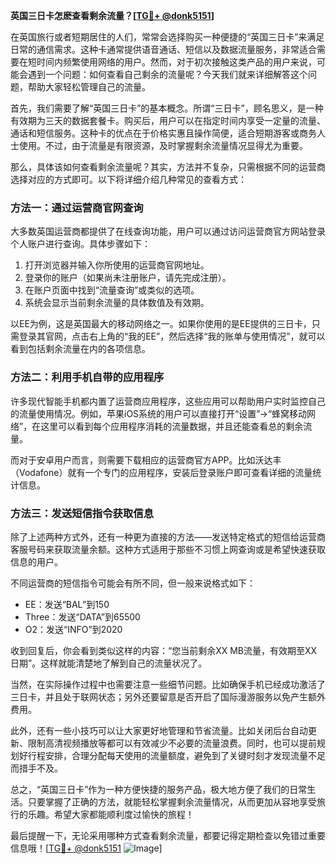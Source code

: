 **英国三日卡怎麽查看剩余流量？[[TG💪+ @donk5151](https://t.me/s/donk5151)]**

在英国旅行或者短期居住的人们，常常会选择购买一种便捷的“英国三日卡”来满足日常的通信需求。这种卡通常提供语音通话、短信以及数据流量服务，非常适合需要在短时间内频繁使用网络的用户。然而，对于初次接触这类产品的用户来说，可能会遇到一个问题：如何查看自己剩余的流量呢？今天我们就来详细解答这个问题，帮助大家轻松管理自己的流量。

首先，我们需要了解“英国三日卡”的基本概念。所谓“三日卡”，顾名思义，是一种有效期为三天的数据套餐卡。购买后，用户可以在指定时间内享受一定量的流量、通话和短信服务。这种卡的优点在于价格实惠且操作简便，适合短期游客或商务人士使用。不过，由于流量是有限资源，及时掌握剩余流量情况显得尤为重要。

那么，具体该如何查看剩余流量呢？其实，方法并不复杂，只需根据不同的运营商选择对应的方式即可。以下将详细介绍几种常见的查看方式：

### 方法一：通过运营商官网查询

大多数英国运营商都提供了在线查询功能，用户可以通过访问运营商官方网站登录个人账户进行查询。具体步骤如下：

1. 打开浏览器并输入你所使用的运营商官网地址。
2. 登录你的账户（如果尚未注册账户，请先完成注册）。
3. 在账户页面中找到“流量查询”或类似的选项。
4. 系统会显示当前剩余流量的具体数值及有效期。

以EE为例，这是英国最大的移动网络之一。如果你使用的是EE提供的三日卡，只需登录其官网，点击右上角的“我的EE”，然后选择“我的账单与使用情况”，就可以看到包括剩余流量在内的各项信息。

### 方法二：利用手机自带的应用程序

许多现代智能手机都内置了运营商应用程序，这些应用可以帮助用户实时监控自己的流量使用情况。例如，苹果iOS系统的用户可以直接打开“设置”→“蜂窝移动网络”，在这里可以看到每个应用程序消耗的流量数据，并且还能查看总的剩余流量。

而对于安卓用户而言，则需要下载相应的运营商官方APP。比如沃达丰（Vodafone）就有一个专门的应用程序，安装后登录账户即可查看详细的流量统计信息。

### 方法三：发送短信指令获取信息

除了上述两种方式外，还有一种更为直接的方法——发送特定格式的短信给运营商客服号码来获取流量余额。这种方式适用于那些不习惯上网查询或是希望快速获取信息的用户。

不同运营商的短信指令可能会有所不同，但一般来说格式如下：
- EE：发送“BAL”到150
- Three：发送“DATA”到65500
- O2：发送“INFO”到2020

收到回复后，你会看到类似这样的内容：“您当前剩余XX MB流量，有效期至XX日期”。这样就能清楚地了解到自己的流量状况了。

当然，在实际操作过程中也需要注意一些细节问题。比如确保手机已经成功激活了三日卡，并且处于联网状态；另外还要留意是否开启了国际漫游服务以免产生额外费用。

此外，还有一些小技巧可以让大家更好地管理和节省流量。比如关闭后台自动更新、限制高清视频播放等都可以有效减少不必要的流量浪费。同时，也可以提前规划好行程安排，合理分配每天使用的流量额度，避免到了关键时刻才发现流量不足而措手不及。

总之，“英国三日卡”作为一种方便快捷的服务产品，极大地方便了我们的日常生活。只要掌握了正确的方法，就能轻松掌握剩余流量情况，从而更加从容地享受旅行的乐趣。希望大家都能顺利度过愉快的旅程！

最后提醒一下，无论采用哪种方式查看剩余流量，都要记得定期检查以免错过重要信息哦！[[TG💪+ @donk5151](https://t.me/s/donk5151) ![Image](https://i.postimg.cc/rwNCRYN7/Snipaste-2025-04-30-17-27-05.png)]
